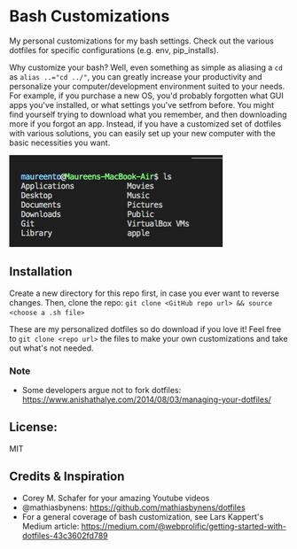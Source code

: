 # Bash Customizations

My personal customizations for my bash settings. Check out the various dotfiles for specific configurations (e.g. env, pip_installs).

  Why customize your bash? Well, even something as simple as aliasing a `cd` as `alias ..="cd ../"`, you can greatly increase your productivity and personalize your computer/development environment suited to your needs. For example, if you purchase a new OS, you'd probably forgotten what GUI apps you've installed, or what settings you've setfrom before. You might find yourself trying to download what you remember, and then downloading more if you forgot an app.
  Instead, if you have a customized set of dotfiles with various solutions, you can easily set up your new computer with the basic necessities you want.
  
![example_terminal_customization](sample-terminal.png)

## Installation

Create a new directory for this repo first, in case you ever want to reverse changes. Then, clone the repo:
`git clone <GitHub repo url> && source <choose a .sh file>`

These are my personalized dotfiles so do download if you love it! Feel free to `git clone <repo url>` the files to make your own customizations and take out what's not needed.

### Note
- Some developers argue not to fork dotfiles: https://www.anishathalye.com/2014/08/03/managing-your-dotfiles/

## License:
MIT

## Credits & Inspiration
- Corey M. Schafer for your amazing Youtube videos
- @mathiasbynens: https://github.com/mathiasbynens/dotfiles
- For a general coverage of bash customization, see Lars Kappert's Medium article: https://medium.com/@webprolific/getting-started-with-dotfiles-43c3602fd789
